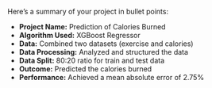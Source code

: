 Here’s a summary of your project in bullet points:

- **Project Name:** Prediction of Calories Burned
- **Algorithm Used:** XGBoost Regressor
- **Data:** Combined two datasets (exercise and calories)
- **Data Processing:** Analyzed and structured the data
- **Data Split:** 80:20 ratio for train and test data
- **Outcome:** Predicted the calories burned
- **Performance:** Achieved a mean absolute error of 2.75%
